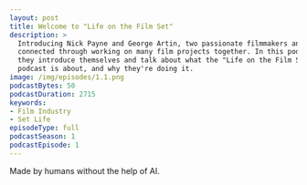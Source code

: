 ```yaml
---
layout: post
title: Welcome to "Life on the Film Set"
description: >
  Introducing Nick Payne and George Artin, two passionate filmmakers and friends,
  connected through working on many film projects together. In this podcast, 
  they introduce themselves and talk about what the "Life on the Film Set" 
  podcast is about, and why they're doing it.
image: /img/episodes/1.1.png
podcastBytes: 50
podcastDuration: 2715
keywords:
- Film Industry
- Set Life
episodeType: full
podcastSeason: 1
podcastEpisode: 1
---
```


Made by humans without the help of AI.
